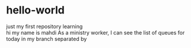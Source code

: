 # hello-world
just my first repository learning  
hi my name is mahdi
As a ministry worker, I can see the list of queues for today in my branch separated by 
